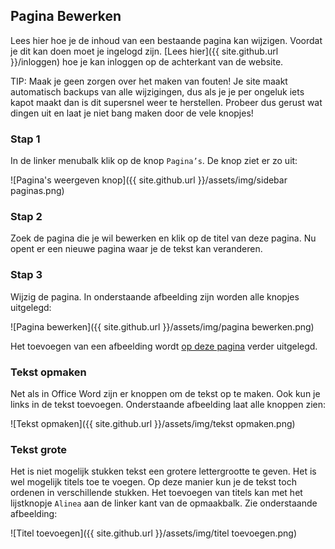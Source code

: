 ## Pagina Bewerken
Lees hier hoe je de inhoud van een bestaande pagina kan wijzigen. Voordat je dit kan doen moet je ingelogd zijn. [Lees hier]({{ site.github.url }}/inloggen) hoe je kan inloggen op de achterkant van de website.

TIP: Maak je geen zorgen over het maken van fouten! Je site maakt automatisch backups van alle wijzigingen, dus als je je per ongeluk iets kapot maakt dan is dit supersnel weer te herstellen. Probeer dus gerust wat dingen uit en laat je niet bang maken door de vele knopjes!

### Stap 1
In de linker menubalk klik op de knop `Pagina’s`. De knop ziet er zo uit:

![Pagina's weergeven knop]({{ site.github.url }}/assets/img/sidebar paginas.png)

### Stap 2
Zoek de pagina die je wil bewerken en klik op de titel van deze pagina. Nu opent er een nieuwe pagina waar je de tekst kan veranderen.

### Stap 3
Wijzig de pagina. In onderstaande afbeelding zijn worden alle knopjes uitgelegd:

![Pagina bewerken]({{ site.github.url }}/assets/img/pagina bewerken.png)

Het toevoegen van een afbeelding wordt [op deze pagina]({{site.github.url}}/afbeelding-toevoegen) verder uitgelegd.

### Tekst opmaken
Net als in Office Word zijn er knoppen om de tekst op te maken. Ook kun je links in de tekst toevoegen. Onderstaande afbeelding laat alle knoppen zien:

![Tekst opmaken]({{ site.github.url }}/assets/img/tekst opmaken.png)

### Tekst grote
Het is niet mogelijk stukken tekst een grotere lettergrootte te geven. Het is wel mogelijk titels toe te voegen. Op deze manier kun je de tekst toch ordenen in verschillende stukken. Het toevoegen van titels kan met het lijstknopje `Alinea` aan de linker kant van de opmaakbalk. Zie onderstaande afbeelding:

![Titel toevoegen]({{ site.github.url }}/assets/img/titel toevoegen.png)
